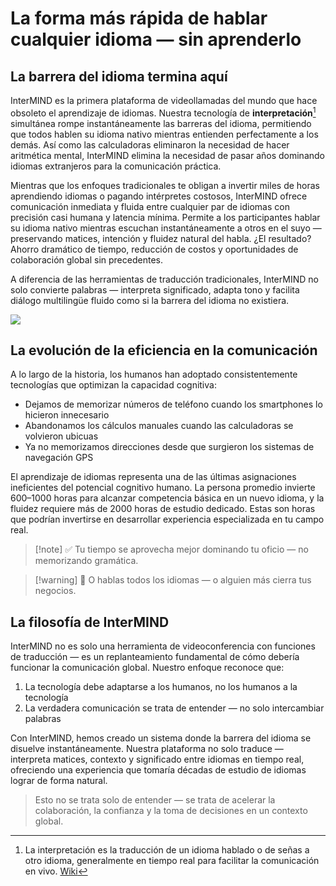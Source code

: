 # La forma más rápida de hablar cualquier idioma — sin aprenderlo

## La barrera del idioma termina aquí

InterMIND es la primera plataforma de videollamadas del mundo que hace obsoleto el aprendizaje de idiomas. Nuestra tecnología de **interpretación**[^1] simultánea rompe instantáneamente las barreras del idioma, permitiendo que todos hablen su idioma nativo mientras entienden perfectamente a los demás. Así como las calculadoras eliminaron la necesidad de hacer aritmética mental, InterMIND elimina la necesidad de pasar años dominando idiomas extranjeros para la comunicación práctica.

Mientras que los enfoques tradicionales te obligan a invertir miles de horas aprendiendo idiomas o pagando intérpretes costosos, InterMIND ofrece comunicación inmediata y fluida entre cualquier par de idiomas con precisión casi humana y latencia mínima. Permite a los participantes hablar su idioma nativo mientras escuchan instantáneamente a otros en el suyo — preservando matices, intención y fluidez natural del habla. ¿El resultado? Ahorro dramático de tiempo, reducción de costos y oportunidades de colaboración global sin precedentes.

A diferencia de las herramientas de traducción tradicionales, InterMIND no solo convierte palabras — interpreta significado, adapta tono y facilita diálogo multilingüe fluido como si la barrera del idioma no existiera.

[^1]: La interpretación es la traducción de un idioma hablado o de señas a otro idioma, generalmente en tiempo real para facilitar la comunicación en vivo. [Wiki](https://en.wikipedia.org/wiki/Language_interpretation)

![](/1d.png)

## La evolución de la eficiencia en la comunicación

A lo largo de la historia, los humanos han adoptado consistentemente tecnologías que optimizan la capacidad cognitiva:

- Dejamos de memorizar números de teléfono cuando los smartphones lo hicieron innecesario
- Abandonamos los cálculos manuales cuando las calculadoras se volvieron ubicuas
- Ya no memorizamos direcciones desde que surgieron los sistemas de navegación GPS

El aprendizaje de idiomas representa una de las últimas asignaciones ineficientes del potencial cognitivo humano. La persona promedio invierte 600–1000 horas para alcanzar competencia básica en un nuevo idioma, y la fluidez requiere más de 2000 horas de estudio dedicado. Estas son horas que podrían invertirse en desarrollar experiencia especializada en tu campo real.

> [!note] ✅ Tu tiempo se aprovecha mejor dominando tu oficio — no memorizando gramática.

> [!warning] 🛑 O hablas todos los idiomas — o alguien más cierra tus negocios.

## La filosofía de InterMIND

InterMIND no es solo una herramienta de videoconferencia con funciones de traducción — es un replanteamiento fundamental de cómo debería funcionar la comunicación global. Nuestro enfoque reconoce que:

1. La tecnología debe adaptarse a los humanos, no los humanos a la tecnología
2. La verdadera comunicación se trata de entender — no solo intercambiar palabras

Con InterMIND, hemos creado un sistema donde la barrera del idioma se disuelve instantáneamente. Nuestra plataforma no solo traduce — interpreta matices, contexto y significado entre idiomas en tiempo real, ofreciendo una experiencia que tomaría décadas de estudio de idiomas lograr de forma natural.

> Esto no se trata solo de entender — se trata de acelerar la colaboración, la confianza y la toma de decisiones en un contexto global.
